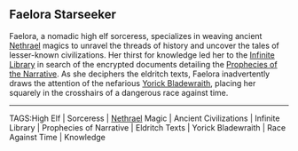 ## Faelora Starseeker

Faelora, a nomadic high elf sorceress, specializes in weaving ancient [Nethrael](../Lore/Nethrael.md) magics to unravel the threads of history and uncover the tales of lesser-known civilizations. Her thirst for knowledge led her to the [Infinite Library](../Places/Infinite%20Library.md) in search of the encrypted documents detailing the [Prophecies of the Narrative](../Artifacts/Prophecies%20of%20the%20Narrative.md). As she deciphers the eldritch texts, Faelora inadvertently draws the attention of the nefarious [Yorick Bladewraith](Yorick%20Bladewraith.md), placing her squarely in the crosshairs of a dangerous race against time.


---

TAGS:High Elf | Sorceress | [Nethrael](../Lore/Nethrael.md) Magic | Ancient Civilizations | Infinite Library | Prophecies of Narrative | Eldritch Texts | Yorick Bladewraith | Race Against Time | Knowledge
